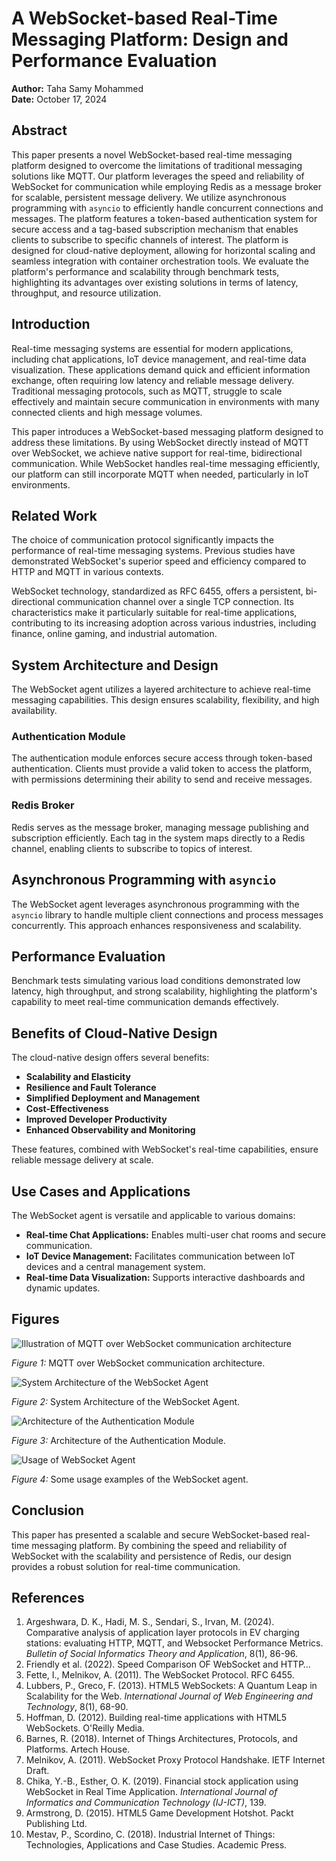 # A WebSocket-based Real-Time Messaging Platform: Design and Performance Evaluation

**Author:** Taha Samy Mohammed  
**Date:** October 17, 2024  

## Abstract
This paper presents a novel WebSocket-based real-time messaging platform designed to overcome the limitations of traditional messaging solutions like MQTT. Our platform leverages the speed and reliability of WebSocket for communication while employing Redis as a message broker for scalable, persistent message delivery. We utilize asynchronous programming with `asyncio` to efficiently handle concurrent connections and messages. The platform features a token-based authentication system for secure access and a tag-based subscription mechanism that enables clients to subscribe to specific channels of interest. The platform is designed for cloud-native deployment, allowing for horizontal scaling and seamless integration with container orchestration tools. We evaluate the platform's performance and scalability through benchmark tests, highlighting its advantages over existing solutions in terms of latency, throughput, and resource utilization.

## Introduction
Real-time messaging systems are essential for modern applications, including chat applications, IoT device management, and real-time data visualization. These applications demand quick and efficient information exchange, often requiring low latency and reliable message delivery. Traditional messaging protocols, such as MQTT, struggle to scale effectively and maintain secure communication in environments with many connected clients and high message volumes.

This paper introduces a WebSocket-based messaging platform designed to address these limitations. By using WebSocket directly instead of MQTT over WebSocket, we achieve native support for real-time, bidirectional communication. While WebSocket handles real-time messaging efficiently, our platform can still incorporate MQTT when needed, particularly in IoT environments.

## Related Work
The choice of communication protocol significantly impacts the performance of real-time messaging systems. Previous studies have demonstrated WebSocket's superior speed and efficiency compared to HTTP and MQTT in various contexts.

WebSocket technology, standardized as RFC 6455, offers a persistent, bi-directional communication channel over a single TCP connection. Its characteristics make it particularly suitable for real-time applications, contributing to its increasing adoption across various industries, including finance, online gaming, and industrial automation.

## System Architecture and Design
The WebSocket agent utilizes a layered architecture to achieve real-time messaging capabilities. This design ensures scalability, flexibility, and high availability.

### Authentication Module
The authentication module enforces secure access through token-based authentication. Clients must provide a valid token to access the platform, with permissions determining their ability to send and receive messages.

### Redis Broker
Redis serves as the message broker, managing message publishing and subscription efficiently. Each tag in the system maps directly to a Redis channel, enabling clients to subscribe to topics of interest.

## Asynchronous Programming with `asyncio`
The WebSocket agent leverages asynchronous programming with the `asyncio` library to handle multiple client connections and process messages concurrently. This approach enhances responsiveness and scalability.

## Performance Evaluation
Benchmark tests simulating various load conditions demonstrated low latency, high throughput, and strong scalability, highlighting the platform's capability to meet real-time communication demands effectively.

## Benefits of Cloud-Native Design
The cloud-native design offers several benefits:
- **Scalability and Elasticity**
- **Resilience and Fault Tolerance**
- **Simplified Deployment and Management**
- **Cost-Effectiveness**
- **Improved Developer Productivity**
- **Enhanced Observability and Monitoring**

These features, combined with WebSocket's real-time capabilities, ensure reliable message delivery at scale.

## Use Cases and Applications
The WebSocket agent is versatile and applicable to various domains:
- **Real-time Chat Applications:** Enables multi-user chat rooms and secure communication.
- **IoT Device Management:** Facilitates communication between IoT devices and a central management system.
- **Real-time Data Visualization:** Supports interactive dashboards and dynamic updates.

## Figures
![Illustration of MQTT over WebSocket communication architecture](websocket_mqtt.jpg)

*Figure 1:* MQTT over WebSocket communication architecture.

![System Architecture of the WebSocket Agent](architecture.png)

*Figure 2:* System Architecture of the WebSocket Agent.

![Architecture of the Authentication Module](auth.png)

*Figure 3:* Architecture of the Authentication Module.

![Usage of WebSocket Agent](usages.jpg)

*Figure 4:* Some usage examples of the WebSocket agent.

## Conclusion
This paper has presented a scalable and secure WebSocket-based real-time messaging platform. By combining the speed and reliability of WebSocket with the scalability and persistence of Redis, our design provides a robust solution for real-time communication.

## References
1. Argeshwara, D. K., Hadi, M. S., Sendari, S., Irvan, M. (2024). Comparative analysis of application layer protocols in EV charging stations: evaluating HTTP, MQTT, and Websocket Performance Metrics. *Bulletin of Social Informatics Theory and Application*, 8(1), 86-96.
2. Friendly et al. (2022). Speed Comparison OF WebSocket and HTTP…
3. Fette, I., Melnikov, A. (2011). The WebSocket Protocol. RFC 6455.
4. Lubbers, P., Greco, F. (2013). HTML5 WebSockets: A Quantum Leap in Scalability for the Web. *International Journal of Web Engineering and Technology*, 8(1), 68-90.
5. Hoffman, D. (2012). Building real-time applications with HTML5 WebSockets. O'Reilly Media.
6. Barnes, R. (2018). Internet of Things Architectures, Protocols, and Platforms. Artech House.
7. Melnikov, A. (2011). WebSocket Proxy Protocol Handshake. IETF Internet Draft.
8. Chika, Y.-B., Esther, O. K. (2019). Financial stock application using WebSocket in Real Time Application. *International Journal of Informatics and Communication Technology (IJ-ICT)*, 139.
9. Armstrong, D. (2015). HTML5 Game Development Hotshot. Packt Publishing Ltd.
10. Mestav, P., Scordino, C. (2018). Industrial Internet of Things: Technologies, Applications and Case Studies. Academic Press.
